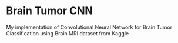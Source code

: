 # Brain Tumor CNN
My implementation of Convolutional Neural Network for Brain Tumor Classification using Brain MRI dataset from Kaggle
